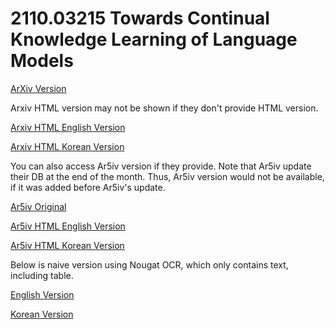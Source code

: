 # 2110.03215 Towards Continual Knowledge Learning of Language Models

[ArXiv Version](https://arxiv.org/abs/2110.03215)

Arxiv HTML version may not be shown if they don't provide HTML version.

[Arxiv HTML English Version](https://raw.githack.com/kh-kim/arxiv-translator/master/papers/2110.03215/paper.raw.en.html)

[Arxiv HTML Korean Version](https://raw.githack.com/kh-kim/arxiv-translator/master/papers/2110.03215/paper.raw.ko.html)

You can also access Ar5iv version if they provide.
Note that Ar5iv update their DB at the end of the month.
Thus, Ar5iv version would not be available, if it was added before Ar5iv's update.

[Ar5iv Original](https://ar5iv.org/abs/2110.03215)

[Ar5iv HTML English Version](https://raw.githack.com/kh-kim/arxiv-translator/master/papers/2110.03215/paper.ar5iv.en.html)

[Ar5iv HTML Korean Version](https://raw.githack.com/kh-kim/arxiv-translator/master/papers/2110.03215/paper.ar5iv.ko.html)

Below is naive version using Nougat OCR, which only contains text, including table.

[English Version](https://raw.githack.com/kh-kim/arxiv-translator/master/papers/2110.03215/paper.en.html)

[Korean Version](https://raw.githack.com/kh-kim/arxiv-translator/master/papers/2110.03215/paper.ko.html)